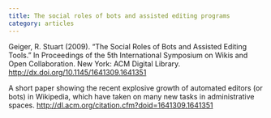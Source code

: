 ```yaml
---
title: The social roles of bots and assisted editing programs
category: articles
---
```

Geiger, R. Stuart (2009). “The Social Roles of Bots and Assisted Editing Tools.”  In Proceedings of the 5th International Symposium on Wikis and Open Collaboration. New York: ACM Digital Library.  http://dx.doi.org/10.1145/1641309.1641351

A short paper showing the recent explosive growth of automated editors (or bots) in Wikipedia, which have taken on many new tasks in administrative spaces.
http://dl.acm.org/citation.cfm?doid=1641309.1641351
